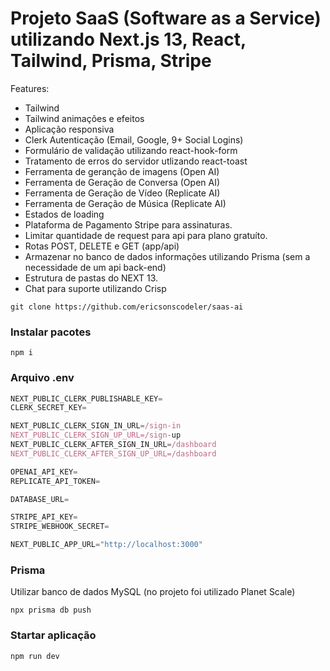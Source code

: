 # Projeto SaaS (Software as a Service) utilizando Next.js 13, React, Tailwind, Prisma, Stripe

Features:

- Tailwind
- Tailwind animações e efeitos
- Aplicação responsiva
- Clerk Autenticação (Email, Google, 9+ Social Logins)
- Formulário de validação utilizando react-hook-form
- Tratamento de erros do servidor utlizando react-toast
- Ferramenta de geranção de imagens (Open AI)
- Ferramenta de Geração de Conversa (Open AI)
- Ferramenta de Geração de Vídeo (Replicate AI)
- Ferramenta de Geração de Música (Replicate AI)
- Estados de loading
- Plataforma de Pagamento Stripe para assinaturas.
- Limitar quantidade de request para api para plano gratuíto.
- Rotas POST, DELETE e GET (app/api)
- Armazenar no banco de dados informações utilizando Prisma (sem a necessidade de um api back-end)
- Estrutura de pastas do NEXT 13.
- Chat para suporte utilizando Crisp



```shell
git clone https://github.com/ericsonscodeler/saas-ai
```

### Instalar pacotes

```shell
npm i
```

### Arquivo .env


```js
NEXT_PUBLIC_CLERK_PUBLISHABLE_KEY=
CLERK_SECRET_KEY=

NEXT_PUBLIC_CLERK_SIGN_IN_URL=/sign-in
NEXT_PUBLIC_CLERK_SIGN_UP_URL=/sign-up
NEXT_PUBLIC_CLERK_AFTER_SIGN_IN_URL=/dashboard
NEXT_PUBLIC_CLERK_AFTER_SIGN_UP_URL=/dashboard

OPENAI_API_KEY=
REPLICATE_API_TOKEN=

DATABASE_URL=

STRIPE_API_KEY=
STRIPE_WEBHOOK_SECRET=

NEXT_PUBLIC_APP_URL="http://localhost:3000"
```

### Prisma

Utilizar banco de dados MySQL (no projeto foi utilizado Planet Scale)

```shell
npx prisma db push

```

### Startar aplicação

```shell
npm run dev
```